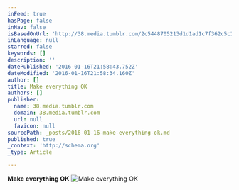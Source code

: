 ```yaml
---
inFeed: true
hasPage: false
inNav: false
isBasedOnUrl: 'http://38.media.tumblr.com/2c5448705213d1d1ad1c7f362c5c1f86/tumblr_nx60xhHAD61r24iv3o1_500.gif'
inLanguage: null
starred: false
keywords: []
description: ''
datePublished: '2016-01-16T21:58:43.752Z'
dateModified: '2016-01-16T21:58:34.160Z'
author: []
title: Make everything OK
authors: []
publisher:
  name: 38.media.tumblr.com
  domain: 38.media.tumblr.com
  url: null
  favicon: null
sourcePath: _posts/2016-01-16-make-everything-ok.md
published: true
_context: 'http://schema.org'
_type: Article

---
```

**Make everything OK**
![Make everything OK](https://s3-us-west-2.amazonaws.com/the-grid-img/p/0096847b59a31140b8a136a8bb679b00b227ce12.gif)